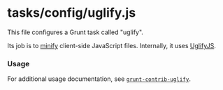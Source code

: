 # tasks/config/uglify.js

This file configures a Grunt task called "uglify".

Its job is to [minify](https://en.wikipedia.org/wiki/Minification_(programming)) client-side JavaScript files.  Internally, it uses [UglifyJS](https://www.npmjs.com/package/uglifyjs).

### Usage

For additional usage documentation, see [`grunt-contrib-uglify`](https://npmjs.com/package/grunt-contrib-uglify).



<docmeta name="displayName" value="uglify.js">
